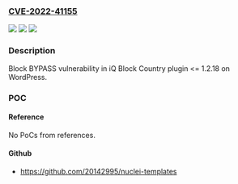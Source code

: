 ### [CVE-2022-41155](https://cve.mitre.org/cgi-bin/cvename.cgi?name=CVE-2022-41155)
![](https://img.shields.io/static/v1?label=Product&message=iQ%20Block%20Country%20(WordPress)&color=blue)
![](https://img.shields.io/static/v1?label=Version&message=%3C%3D%201.2.18%3C%3D%201.2.18%20&color=brighgreen)
![](https://img.shields.io/static/v1?label=Vulnerability&message=Bypass&color=brighgreen)

### Description

Block BYPASS vulnerability in iQ Block Country plugin <= 1.2.18 on WordPress.

### POC

#### Reference
No PoCs from references.

#### Github
- https://github.com/20142995/nuclei-templates

